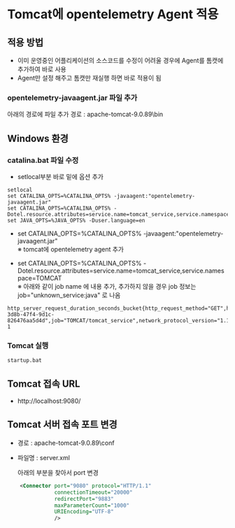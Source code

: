 # Tomcat에 opentelemetry Agent 적용

## 적용 방법
- 이미 운영중인 어플리케이션의 소스코드를 수정이 어려울 경우에 Agent를 톰캣에 추가하여 바로 사용
- Agent만 설정 해주고 톰캣만 재실행 하면 바로 적용이 됨

### opentelemetry-javaagent.jar 파일 추가
아래의 경로에 파일 추가
경로 : apache-tomcat-9.0.89\bin



## Windows 환경
### catalina.bat 파일 수정
- setlocal부분 바로 밑에 옵션 추가

```shell
setlocal
set CATALINA_OPTS=%CATALINA_OPTS% -javaagent:"opentelemetry-javaagent.jar"
set CATALINA_OPTS=%CATALINA_OPTS% -Dotel.resource.attributes=service.name=tomcat_service,service.namespace=TOMCAT
set JAVA_OPTS=%JAVA_OPTS% -Duser.language=en
```

- set CATALINA_OPTS=%CATALINA_OPTS% -javaagent:"opentelemetry-javaagent.jar" <br>
※ tomcat에 opentelemetry agent 추가

- set CATALINA_OPTS=%CATALINA_OPTS% -Dotel.resource.attributes=service.name=tomcat_service,service.namespace=TOMCAT <br>
※ 아래와 같이 job name 에 내용 추가, 추가하지 않을 경우 job 정보는 job="unknown_service:java" 로 나옴
```shell
http_server_request_duration_seconds_bucket{http_request_method="GET",http_response_status_code="200",http_route="/index.jsp",instance="32a78fa6-3d8b-47f4-9d1c-826476aa5d4d",job="TOMCAT/tomcat_service",network_protocol_version="1.1",url_scheme="http",le="0.005"} 1
```

### Tomcat 실행
```shell
startup.bat
```


## Tomcat 접속 URL
- http://localhost:9080/

## Tomcat 서버 접속 포트 변경
- 경로 : apache-tomcat-9.0.89\conf
- 파일명 : server.xml
 
  아래의 부분을 찾아서 port 변경
```xml
    <Connector port="9080" protocol="HTTP/1.1"
               connectionTimeout="20000"
               redirectPort="9883"
               maxParameterCount="1000"
			   URIEncoding="UTF-8"
               />
```
